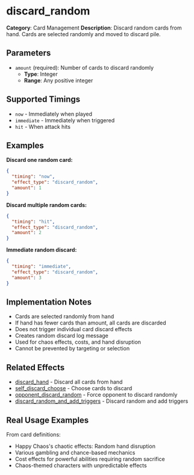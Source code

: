 # discard_random

**Category**: Card Management
**Description**: Discard random cards from hand. Cards are selected randomly and moved to discard pile.

## Parameters

- `amount` (required): Number of cards to discard randomly
  - **Type**: Integer
  - **Range**: Any positive integer

## Supported Timings

- `now` - Immediately when played
- `immediate` - Immediately when triggered
- `hit` - When attack hits

## Examples

**Discard one random card:**
```json
{
  "timing": "now",
  "effect_type": "discard_random",
  "amount": 1
}
```

**Discard multiple random cards:**
```json
{
  "timing": "hit",
  "effect_type": "discard_random",
  "amount": 2
}
```

**Immediate random discard:**
```json
{
  "timing": "immediate",
  "effect_type": "discard_random",
  "amount": 3
}
```

## Implementation Notes

- Cards are selected randomly from hand
- If hand has fewer cards than amount, all cards are discarded
- Does not trigger individual card discard effects
- Creates random discard log message
- Used for chaos effects, costs, and hand disruption
- Cannot be prevented by targeting or selection

## Related Effects

- [discard_hand](discard_hand.md) - Discard all cards from hand
- [self_discard_choose](../choice/self_discard_choose.md) - Choose cards to discard
- [opponent_discard_random](opponent_discard_random.md) - Force opponent to discard randomly
- [discard_random_and_add_triggers](discard_random_and_add_triggers.md) - Discard random and add triggers

## Real Usage Examples

From card definitions:
- Happy Chaos's chaotic effects: Random hand disruption
- Various gambling and chance-based mechanics
- Cost effects for powerful abilities requiring random sacrifice
- Chaos-themed characters with unpredictable effects